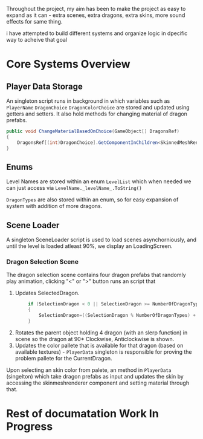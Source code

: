 Throughout the project, my aim has been to make the project as easy to expand as it can - extra scenes, extra dragons, extra skins, more sound effects for same thing.

i have attempted to build different systems and organize logic in dpecific way to acheive that goal

# Core Systems Overview
## Player Data Storage
An singleton script runs in background in which variables such as `PlayerName` `DragonChoice`  `DragonColorChoice` are stored and updated using getters and setters. 
It also hold methods for changing material of dragon prefabs.

  ``` c#
  public void ChangeMaterialBasedOnChoice(GameObject[] DragonsRef)
  {
      DragonsRef[(int)DragonChoice].GetComponentInChildren<SkinnedMeshRenderer>().material = SelectedDragonMaterial();
  }
  ```
## Enums 
Level Names are stored within an enum `LevelList` which when needed we can just access via `LevelName._levelName_.ToString()`

`DragonTypes` are also stored within an enum, so for easy expansion of system with addition of more dragons. 

## Scene Loader
A singleton SceneLoader script is used to load scenes asynchorniously, and until the level is loaded atleast 90%, we display an LoadingScreen.

### Dragon Selection Scene
The dragon selection scene contains four dragon prefabs that randomly play animation, clicking "<" or ">" button runs an script that
1. Updates SelectedDragon.
```c#
        if (SelectionDragon < 0 || SelectionDragon >= NumberOfDragonTypes)
        {
            SelectionDragon=((SelectionDragon % NumberOfDragonTypes) + NumberOfDragonTypes) % NumberOfDragonTypes;
        }
```
2. Rotates the parent object holding 4 dragon (with an slerp function) in scene so the dragon at 90* Clockwise, Anticlockwise is shown.
3. Updates the color pallete that is available for that dragon (based on available textures) - `PlayerData` singleton is responsible for proving the problem pallete for the CurrentDragon.

 Upon selecting an skin color from palete, an method in `PlayerData` (singelton)
 which take dragon prefabs as input and updates the skin by accessing the skinmeshrenderer component and setting material through that.

 # Rest of documatation Work In Progress 
